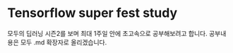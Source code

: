 # Tensorflow super fest study
모두의 딥러닝 시즌2를 보며 최대 1주일 안에 초고속으로 공부해보려고 합니다.
공부내용은 모두 .md 확장자로 올리겠습니다.
